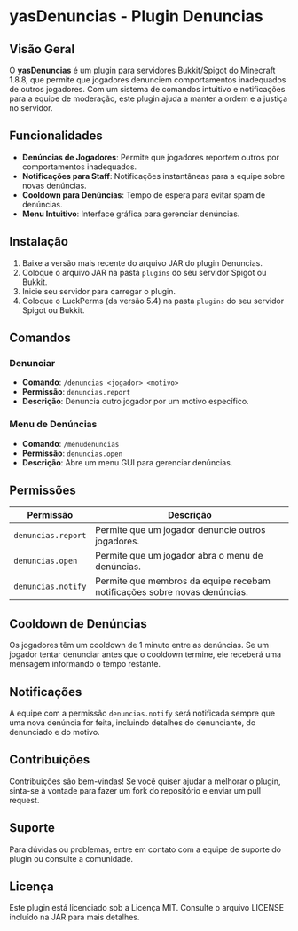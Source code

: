 # yasDenuncias - Plugin Denuncias

## Visão Geral
O **yasDenuncias** é um plugin para servidores Bukkit/Spigot do Minecraft 1.8.8, que permite que jogadores denunciem comportamentos inadequados de outros jogadores. Com um sistema de comandos intuitivo e notificações para a equipe de moderação, este plugin ajuda a manter a ordem e a justiça no servidor.

## Funcionalidades
- **Denúncias de Jogadores**: Permite que jogadores reportem outros por comportamentos inadequados.
- **Notificações para Staff**: Notificações instantâneas para a equipe sobre novas denúncias.
- **Cooldown para Denúncias**: Tempo de espera para evitar spam de denúncias.
- **Menu Intuitivo**: Interface gráfica para gerenciar denúncias.

## Instalação
1. Baixe a versão mais recente do arquivo JAR do plugin Denuncias.
2. Coloque o arquivo JAR na pasta `plugins` do seu servidor Spigot ou Bukkit.
3. Inicie seu servidor para carregar o plugin.
4. Coloque o LuckPerms (da versão 5.4) na pasta `plugins` do seu servidor Spigot ou Bukkit.

## Comandos
### Denunciar
- **Comando**: `/denuncias <jogador> <motivo>`
- **Permissão**: `denuncias.report`
- **Descrição**: Denuncia outro jogador por um motivo específico.
  
### Menu de Denúncias
- **Comando**: `/menudenuncias`
- **Permissão**: `denuncias.open`
- **Descrição**: Abre um menu GUI para gerenciar denúncias.

## Permissões
| Permissão            | Descrição                                        |
|---------------------|--------------------------------------------------|
| `denuncias.report`  | Permite que um jogador denuncie outros jogadores.|
| `denuncias.open`    | Permite que um jogador abra o menu de denúncias.|
| `denuncias.notify`  | Permite que membros da equipe recebam notificações sobre novas denúncias. |

## Cooldown de Denúncias
Os jogadores têm um cooldown de 1 minuto entre as denúncias. Se um jogador tentar denunciar antes que o cooldown termine, ele receberá uma mensagem informando o tempo restante.

## Notificações
A equipe com a permissão `denuncias.notify` será notificada sempre que uma nova denúncia for feita, incluindo detalhes do denunciante, do denunciado e do motivo.

## Contribuições
Contribuições são bem-vindas! Se você quiser ajudar a melhorar o plugin, sinta-se à vontade para fazer um fork do repositório e enviar um pull request.

## Suporte
Para dúvidas ou problemas, entre em contato com a equipe de suporte do plugin ou consulte a comunidade.

## Licença
Este plugin está licenciado sob a Licença MIT. Consulte o arquivo LICENSE incluído na JAR para mais detalhes.
